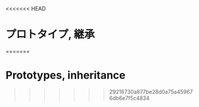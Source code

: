 <<<<<<< HEAD
# プロトタイプ, 継承
=======
# Prototypes, inheritance
>>>>>>> 29216730a877be28d0a75a459676db6e7f5c4834
